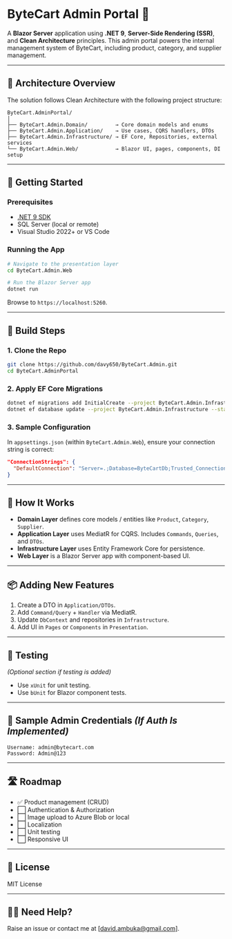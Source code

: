 # ByteCart Admin Portal 🛒

A **Blazor Server** application using **.NET 9**, **Server-Side Rendering (SSR)**, and **Clean Architecture** principles. This admin portal powers the internal management system of ByteCart, including product, category, and supplier management.

---

## 🧱 Architecture Overview

The solution follows Clean Architecture with the following project structure:

```
ByteCart.AdminPortal/
│
├── ByteCart.Admin.Domain/         → Core domain models and enums
├── ByteCart.Admin.Application/    → Use cases, CQRS handlers, DTOs
├── ByteCart.Admin.Infrastructure/ → EF Core, Repositories, external services
└── ByteCart.Admin.Web/            → Blazor UI, pages, components, DI setup
```

---

## 🚀 Getting Started

### Prerequisites

- [.NET 9 SDK](https://dotnet.microsoft.com)
- SQL Server (local or remote)
- Visual Studio 2022+ or VS Code

### Running the App

```bash
# Navigate to the presentation layer
cd ByteCart.Admin.Web

# Run the Blazor Server app
dotnet run
```

Browse to `https://localhost:5260`.

---

## 🔨 Build Steps

### 1. Clone the Repo

```bash
git clone https://github.com/davy650/ByteCart.Admin.git
cd ByteCart.AdminPortal
```

### 2. Apply EF Core Migrations

```bash
dotnet ef migrations add InitialCreate --project ByteCart.Admin.Infrastructure --startup-project ByteCart.Admin.Web
dotnet ef database update --project ByteCart.Admin.Infrastructure --startup-project ByteCart.Admin.Web
```

### 3. Sample Configuration

In `appsettings.json` (within `ByteCart.Admin.Web`), ensure your connection string is correct:

```json
"ConnectionStrings": {
  "DefaultConnection": "Server=.;Database=ByteCartDb;Trusted_Connection=True;"
}
```

---

## 🧠 How It Works

- **Domain Layer** defines core models / entities like `Product`, `Category`, `Supplier`.
- **Application Layer** uses MediatR for CQRS. Includes `Commands`, `Queries`, and `DTOs`.
- **Infrastructure Layer** uses Entity Framework Core for persistence.
- **Web Layer** is a Blazor Server app with component-based UI.

---

## 📦 Adding New Features

1. Create a DTO in `Application/DTOs`.
2. Add `Command/Query` + `Handler` via MediatR.
3. Update `DbContext` and repositories in `Infrastructure`.
4. Add UI in `Pages` or `Components` in `Presentation`.

---

## 🧪 Testing

*(Optional section if testing is added)*

- Use `xUnit` for unit testing.
- Use `bUnit` for Blazor component tests.

---

## 👤 Sample Admin Credentials *(If Auth Is Implemented)*

```text
Username: admin@bytecart.com
Password: Admin@123
```

---

## 🛣️ Roadmap

- ✅ Product management (CRUD)
- ⬜️ Authentication & Authorization
- ⬜️ Image upload to Azure Blob or local
- ⬜️ Localization
- ⬜️ Unit testing
- ⬜️ Responsive UI

---

## 📄 License

MIT License

---

## 🙋‍♂️ Need Help?

Raise an issue or contact me at [david.ambuka@gmail.com].
